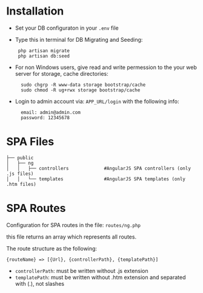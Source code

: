 # Installation

- Set your DB configuraton in your `.env` file
- Type this in terminal for DB Migrating and Seeding:

	   php artisan migrate
	   php artisan db:seed

- For non Windows users, give read and write permession to the your web server for storage, cache directories: 

        sudo chgrp -R www-data storage bootstrap/cache
        sudo chmod -R ug+rwx storage bootstrap/cache

- Login to admin account via: `APP_URL/login` with the following info:

        email: admin@admin.com
        password: 12345678 
       

# SPA Files

    ├── public
    │   ├── ng
    │   │   ├── controllers             #AngularJS SPA controllers (only .js files)
    │   │   └── templates               #AngularJS SPA templates (only .htm files)


# SPA Routes

Configuration for SPA routes in the file: `routes/ng.php`

this file returns an array which represents all routes.

The route structure as the following:

    {routeName} => [{Url}, {controllerPath}, {templatePath}]

- `controllerPath`: must be written without .js extension
- `templatePath`: must be written without .htm extension and separated with (.), not slashes
